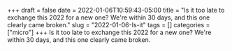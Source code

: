 +++draft = falsedate = 2022-01-06T10:59:43-05:00title = "Is it too late to exchange this 2022 for a new one? We're within 30 days, and this one clearly came broken."slug = "2022-01-06-Is-it"tags = []categories = ["micro"]+++Is it too late to exchange this 2022 for a new one? We're within 30 days, and this one clearly came broken.